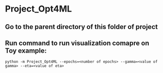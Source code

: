 # Project_Opt4ML


## Go to the parent directory of this folder of project
## Run command to run visualization comapre on Toy example:

```shellscript
python -m Project_Opt4ML --epochs=<number of epochs> --gamma=<value of gamma> --eta=<value of eta>
```